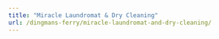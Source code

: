 ```yaml
---
title: "Miracle Laundromat & Dry Cleaning"
url: /dingmans-ferry/miracle-laundromat-and-dry-cleaning/
---
```

